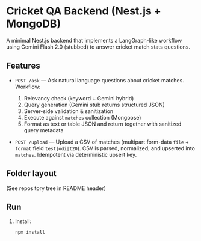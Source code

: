 # Cricket QA Backend (Nest.js + MongoDB)

A minimal Nest.js backend that implements a LangGraph-like workflow using Gemini Flash 2.0 (stubbed) to answer cricket match stats questions.

## Features
- `POST /ask` — Ask natural language questions about cricket matches. Workflow:
  1. Relevancy check (keyword + Gemini hybrid)
  2. Query generation (Gemini stub returns structured JSON)
  3. Server-side validation & sanitization
  4. Execute against `matches` collection (Mongoose)
  5. Format as text or table JSON and return together with sanitized query metadata

- `POST /upload` — Upload a CSV of matches (multipart form-data `file` + `format` field `test|odi|t20`). CSV is parsed, normalized, and upserted into `matches`. Idempotent via deterministic upsert key.

## Folder layout
(See repository tree in README header)

## Run
1. Install:
   ```bash
   npm install
